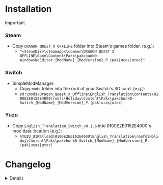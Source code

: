 # Installation

>[!IMPORTANT]
> ### Steam
> - Copy `DRAGON QUEST X OFFLINE` folder into Steam's games folder. (e.g.):
>   - `"<SteamDir>\steamapps\common\DRAGON QUEST X OFFLINE\Game\Content\Paks\pakchunk0-WindowsNoEditor_{ModName}_{ModVersion}_P.(pak|ucas|utoc)"`
>
> ### Switch
> - SimpleModManager: 
>   - Copy `mods` folder into the root of your Switch's SD card. (e.g.):
>    - `sd:\mods\Dragon_Quest_X_Offline\English_Translation\contents\0100E2E0152E4000\romfs\Holiday\Content\Paks\pakchunk0-Switch_{ModName}_{ModVersion}_P.(pak|ucas|utoc)`
>
> ### Yuzu
>  - Copy `English_Translation_Switch_v0.1.6` into 0100E2E0152E4000's mod data location (e.g.):
>    - `%YUZU_DIR%\load\0100E2E0152E4000\English_Translation\romfs\Holiday\Content\Paks\pakchunk0-Switch_{ModName}_{ModVersion}_P.(pak|ucas|utoc)`

# Changelog

<details>

<!-- |2024/12/03|`eventTextIeR3SuisFldrServer.win32`<br>`eventTextIeR2CocoTownrServer.win32`<br>`eventTextIeR2MonsFldrServer.win32`<br>`STT_QuestListDetail`<br>`STT_PT_Talk`<br>`STT_Quest_ItemGet`<br>`STT_DaijinamonoItem`<br>`STT_UIDouguSys`|(261) Secret Hot Spring Flower {Main Story}| -->
|Date|File|Comment(s)|
|:-:|:--|:--|
|2024/12/04|`eventTextIeR2CocoTownrServer.win32`<br>`STT_QuestListDetail`<br>`STT_PT_Talk`<br>`STT_Quest_ItemGet`<br>`STT_DaijinamonoItem`<br>`STT_UIDouguSys`|(262) Singing On The Waves {Main Story}|
|2024/12/02|`eventTextIeR3MelsTownfServer.win32`<br>`eventTextIeR3MelsTownrServer.win32`<br>`eventTextIeR3SuisFldfServer.win32`<br>`eventTextCsAq20162Client.win32`<br>`STT_QuestListDetail`<br>`STT_Quest_ItemGet`<br>`STT_DaijinamonoItem`<br>`STT_UIDouguSys`|(244) A Hero Saves All [Hero & Witch Finale] {Sub Story}|
|2024/12/01|`eventTextIeR3MelsTownfServer.win32`<br>`eventTextCsAq20162Client.win32`<br>`STT_QuestListDetail`<br>`STT_Quest_ItemGet`<br>`STT_DaijinamonoItem`<br>`STT_UIDouguSys`|(243) The Witch Laughs Loudly [Hero & Witch Finale] {Sub Story}|
|2024/11/13|`eventTextCsKq21101Client.win32`<br>`eventTextCsKq31102Client.win32`<br>`eventTextCsKq31103Client.win32`<br>`eventTextCsKq31105Client.win32`<br>`eventTextCsKq31105Client.win32`<br>`eventTextIeW3BonrFldServer.win32`<br>`eventTextIeP2OlfeFldeServer.win32`<br>`eventTextIeD2MogaFldServer.win32`<br>`eventTextIeD3DoruTownServer.win32`<br>`eventTextIeD3DoruIdo1Server.win32`<br>`STT_EventMonsterName_2nd`<br>`STT_EventMonsterName`<br>`STT_QuestListDetail`|(286) Like A Guiding Light [Level Cap Increase] {Super Useful}|
|2024/11/04|`eventTextCsKq1022*Client.win32`<br>`eventTextIeE1TuskFldServer.win32`<br>`eventTextIeE3OhorFldServer.win32`<br>`eventTextIeO1LionGateServer.win32`<br>`eventTextIeO3BadoFldServer.win32`<br>`eventTextIeP2OlfeTownServer.win32`<br>`eventTextIeP3LmonIdo1Server.win32`<br>`STT_PT_Talk`<br>`STT_DaijinamonoItem`<br>`STT_UIDouguSys`<br>`STT_QuestListDetail`|(212) The Goddess' Will: Time of Liberation [Level Cap Increase] {Sub Story}|
|2024/11/04|`eventTextCsMq20061Client.win32`<br>`eventTextIeR2GranCastrServer.win32`<br>`STT_PT_Talk`<br>`STT_DaijinamonoItem`<br>`STT_UIDouguSys`<br>`STT_QuestListDetail`|(259) Creeping Dark Footsteps {Main Story}|
|2024/10/29|`eventTextCsMq20081Client.win32`<br>`eventTextIeR2GranCastrServer.win32`<br>`eventTextIeR2GranTownrServer.win32`<br>`eventTextIeR2GranTowrServer.win32`<br>`eventTextIeR2OukeHakarServer.win32`<br>`STT_PT_Talk`<br>`STT_DaijinamonoItem`<br>`STT_UIDouguSys`<br>`STT_QuestListDetail`|(258) Queen Julia's Wish {Main Story}|
|2024/10/27|`eventTextCsMq20051Client.win32`<br>`eventTextCsMq200511To*Client.win32`<br>`eventTextCsMq200512To*Client.win32`<br>`eventTextIeR2GranCastrServer.win32`<br>`eventTextIeR2GranTownrServer.win32`<br>`eventTextIeR5ArahTownrServer.win32`<br>`STT_PT_Talk`<br>`STT_DaijinamonoItem`<br>`STT_UIDouguSys`<br>`STT_QuestListDetail`|(241) Lushenda's Assignment {Main Story}<br>(257) Wishing For Legendary Armor {Super Useful}|
|2024/10/22|`eventTextCsMq20025Client.win32`<br>`eventTextIeR4CeleTownrServer.win32`<br>`eventTextIeR4RinjDungrServer.win32`<br>`eventTextIeR4RinjBossrServer.win32`<br>`STT_PT_Talk`<br>`STT_DaijinamonoItem`<br>`STT_UIDouguSys`<br>`STT_QuestListDetail`|(234) Seeking Peace [When Life & Death Overlap] {Main Story}|
|2024/10/20|`eventTextCsMq20024Client.win32`<br>`eventTextIeR4CeleTownrServer.win32`<br>`STT_PT_Talk`<br>`STT_DaijinamonoItem`<br>`STT_UIDouguSys`<br>`STT_QuestListDetail`|(234) Seeking Peace [When Life & Death Overlap] {Main Story}|
|2024/10/19|`eventTextCsMq20023Client.win32`<br>`eventTextIeR4CeleTownrServer.win32`<br>`STT_PT_Talk`<br>`STT_DaijinamonoItem`<br>`STT_UIDouguSys`<br>`STT_QuestListDetail`|(233) Glimpse Of The Scenery [When Life & Death Overlap] {Main Story}|
|2024/10/16|`eventTextCsMq20022Client.win32`<br>`eventTextIeR4CeleCrchfServer.win32`<br>`eventTextIeR4CeleTownfServer.win32`<br>`eventTextIeR4CeleTownrServer.win32`<br>`STT_PT_Talk`<br>`STT_DaijinamonoItem`<br>`STT_UIDouguSys`<br>`STT_QuestListDetail`|(232) Letter To Heaven [When Life & Death Overlap] {Main Story}|
|2024/10/09|`eventTextCsMq20014Client.win32`<br>`eventTextCsMq20015Client.win32`<br>`eventTextIeR3MelsTownrServer.win32`<br>`STT_PT_Talk`<br>`STT_DaijinamonoItem`<br>`STT_UIDouguSys`<br>`STT_QuestListDetail`|(229) Witch and Chicken [Tale Of A Hero & A Girl] {Main Story}<br>(230) Little Hero Zankrone [Tale Of A Hero & A Girl] {Main Story}|
|2024/10/08|`eventTextCsMq20013Client.win32`<br>`eventTextCsMq20014Client.win32`<br>`eventTextIeR3MelsTownrServer.win32`<br>`STT_PT_Talk`<br>`STT_DaijinamonoItem`<br>`STT_UIDouguSys`<br>`STT_QuestListDetail`|(228) Sinful Hero [Tale Of A Hero & A Girl] {Main Story}<br>(229) Witch and Chicken [Tale Of A Hero & A Girl] {Main Story}|
|2024/10/07|`eventTextIeR5ArahTownrServer.win32`<br>`eventTextIeP3MegiCastServer.win32`<br>`STT_DaijinamonoItem`<br>`STT_UIDouguSys`<br>`STT_Quest_ItemGet`<br>`STT_QuestListDetail`|(256) A Small, Unopened Box [Keymasters' Challenges] {Super Useful}|
|2024/10/05|`eventTextCsAq20183Client.win32`<br>`eventTextIeR5ArahTownfServer.win32`<br>`STT_DaijinamonoItem`<br>`STT_UIDouguSys`<br>`STT_Quest_ItemGet`<br>`STT_QuestListDetail`|(250) The Monster's Elegy [Desert Thirst Quencher] {Sub Story}|
|2024/10/04|`eventTextCsMq20035Client.win32`<br>`eventTextIeR5ArahTownrServer.win32`<br>`eventTextCsAq20181Client.win32`<br>`eventTextCsAq20182Client.win32`<br>`eventTextIeR5ArahTownfServer.win32`<br>`STT_DaijinamonoItem`<br>`STT_UIDouguSys`<br>`STT_PT_Talk`<br>`STT_Quest_ItemGet`<br>`STT_QuestListDetail`|(240) Return To Your Family [Dawn of Arahaghiro] {Main Story}<br>(248) Frozen Folk [Desert Thirst Quencher] {Sub Story}<br>(249) The Vengeful Spirit's Identity [Desert Thirst Quencher] {Sub Story}|
|2024/09/25|`eventTextCsMq20033Client.win32`<br>`eventTextCsMq20034Client.win32`<br>`eventTextIeR5ArahColsrServer.win32`<br>`STT_DaijinamonoItem`<br>`STT_UIDouguSys`<br>`STT_PT_Talk`|(238) I Can't Wait To Be Human [Dawn of Arahaghiro] {Main Story}<br>(239) Missing Person: Kalevan [Dawn of Arahaghiro] {Main Story}|
|2024/09/17|`eventTextCsMq20032Client.win32`<br>`eventTextIeR5ArahColsrServer.win32`<br>`STT_Quest_ItemGet`<br>`STT_UIDouguSys`<br>`STT_PT_Talk`|(237) Kelp King's Grief [Dawn of Arahaghiro] {Main Story}|
|2024/08/12|`STT_PT_Talk`<br>`STT_Quest_ItemGet`<br>`STT_QuestListDetail`<br>`STT_UIDouguSys`<br>`eventTextIeR3MelsTownrServer.win32`<br>`eventTextCsMq20011Client.win32`<br>`eventTextCsMq2001hClient.win32`<br>`eventTextCsMq20012Client.win32`|(226) At Fairy-Tale Town [Tale Of A Hero & A Girl] {Main Story}<br>(227) Chasing Rabbits [Tale Of A Hero & A Girl] {Main Story}|
<!-- |||| -->

</details>

<!--
# Additions

|Date|File(s)|Comment(s)|
|:-:|:--|:--|
|2024/08/12|`eventTextIeR3SuisFldrServer.win32`|(226) At Fairy-Tale Town [Tale Of A Hero & A Girl] {Main Story}|
||||

<details><summary>2024/08/12</summary>

> ---
> - `eventTextIeR3SuisFldrServer.win32`
>   - (226) At Fairy-Tale Town [Tale Of A Hero & A Girl] {Main Story}
> - `eventTextIeR3MelsMonsrServer.win32`
> ---

</details>

<details><summary>2024/07/28</summary>

> ---
> - `eventTextIeR5ArahTownfServer.win32`, `eventTextIeR3MelsTownfServer.win32`, `STT_QuestListDetail`
>   - (218) Desert People Like Meat? {Sub Story}
> - `eventTextIeR5ArahTownfServer.win32`, `eventTextIeL3CasiEntrServer.win32`
>   - (221) Fun-Famished Desert Dwellers {Sub Story}
> ---

</details>

# Alterations

<details><summary>2024/08/12</summary>

> ---
> - `STT_PT_Talk`, `STT_Quest_ItemGet`, `STT_QuestListDetail`, `STT_UIDouguSys`, `eventTextIeR3MelsTownrServer.win32`, `eventTextCsMq20011Client.win32`, `eventTextCsMq2001hClient.win32`, `eventTextCsMq20012Client.win32`
>   - (226) At Fairy-Tale Town [Tale Of A Hero & A Girl] {Main Story}
>   - (227) Chasing Rabbits [Tale Of A Hero & A Girl] {Main Story}
> - `eventTextSysBookshelfsServer.win32`
>   - "The Tale of Little Hero Zankrone", parts 2 & 3
> ---

</details>

<details><summary>2024/07/28</summary>

> ---
> - `eventTextIeP2OlfeTownServer.win32`
>   - (013) Show Me A Nostalgic Title! {Sub Story}
> - `eventTextIeO2GlenTownServer.win32`
>   - (005) Medicinal Herbs, Warriors, & Rich Soil {Sub Story}
> ---

</details>

<details><summary>2024/07/27</summary>

> ---
> - `eventTextIeW1LeenTownServer.win32`, `eventTextIeW1LaidFldServer.win32`, `eventTextCsAq1004[4-5]Client.win32`
>   - (087) The End's Voice [Girl Detective Rubecca] {Sub Story}
>   - (088) Rubecca & Fiya [Girl Detective Rubecca] {Sub Story}
> ---

</details>

<details><summary>2024/07/25</summary>

> ---
> - `eventTextIeO1RangTownServer.win32`, `eventTextCsAq1010[1-5]Client.win32`
>   - (090) Village Sanctum [Champion of Rangao Village] {Sub Story}
>   - (091) Village King's Decision [Champion of Rangao Village] {Sub Story}
>   - (092) Battle's Curse [Champion of Rangao Village] {Sub Story}
>   - (093) Reaper's Judgment [Champion of Rangao Village] {Sub Story}
> ---

</details>

<details><summary>2024/07/23</summary>

> ---
> - `eventTextCsAq1012[1-5]Client.win32`
>   - (106) King's Hunting [Gazbaran's Fang] {Sub Story}
>   - (107) Move Out! Rescue Party [Gazbaran's Fang] {Sub Story}
>   - (108) Who's The Traitor!? [Gazbaran's Fang] {Sub Story}
>   - (109) The Sword's Successor [Gazbaran's Fang] {Sub Story}
>   - (110) Princess, Fang, And Plushie [Gazbaran's Fang] {Sub Story}
> - `STT_System_Location`
>   - `SYSTXT_LOCATION_o3010_00030` "The Flame" > "The Hall of Flame"
> ---

</details>

-->